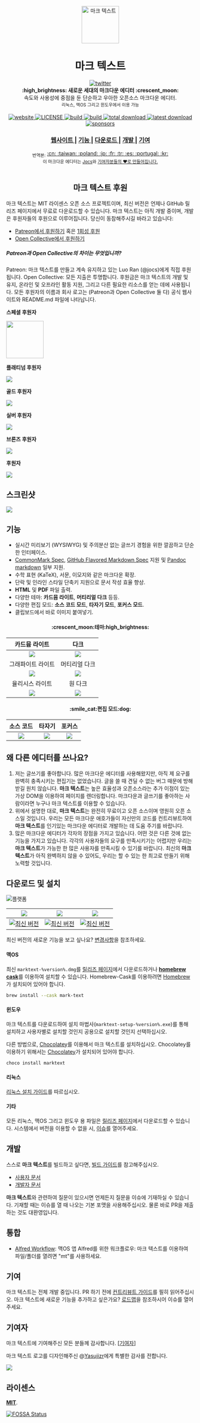 <p align="center"><img src="static/logo-small.png" alt="마크 텍스트" width="100" height="100"></p>

<h1 align="center">마크 텍스트</h1>

<div align="center">
  <a href="https://twitter.com/intent/tweet?via=marktextme&url=https://github.com/marktext/marktext/&text=What%20do%20you%20want%20to%20say%20to%20app?&hashtags=happyMarkText">
    <img src="https://img.shields.io/twitter/url/https/github.com/marktext/marktext.svg?style=for-the-badge" alt="twitter">
  </a>
</div>
<div align="center">
  <strong>:high_brightness: 새로운 세대의 마크다운 에디터 :crescent_moon:</strong><br>
  속도와 사용성에 중점을 둔 단순하고 우아한 오픈소스 마크다운 에디터.<br>
  <sub>리눅스, 맥OS 그리고 윈도우에서 이용 가능</sub>
</div>

<br>

<div align="center">
  <!-- Version -->
  <a href="https://marktext.github.io/website">
    <img src="https://badge.fury.io/gh/jocs%2Fmarktext.svg" alt="website">
  </a>
  <!-- License -->
  <a href="LICENSE">
    <img src="https://img.shields.io/github/license/marktext/marktext.svg" alt="LICENSE">
  </a>
  <!-- Build Status -->
  <a href="https://travis-ci.org/marktext/marktext/">
    <img src="https://travis-ci.org/marktext/marktext.svg?branch=master" alt="build">
  </a>
  <a href="https://ci.appveyor.com/project/marktext/marktext/branch/master">
    <img src="https://ci.appveyor.com/api/projects/status/l4gxgydj0i95hmxg/branch/master?svg=true" alt="build">
  </a>
  <!-- Downloads total -->
  <a href="https://github.com/marktext/marktext/releases">
    <img src="https://img.shields.io/github/downloads/marktext/marktext/total.svg" alt="total download">
  </a>
  <!-- Downloads latest release -->
  <a href="https://github.com/marktext/marktext/releases/latest">
    <img src="https://img.shields.io/github/downloads/marktext/marktext/v0.16.3/total.svg" alt="latest download">
  </a>
  <!-- sponsors -->
  <a href="https://opencollective.com/marktext">
    <img src="https://opencollective.com/marktext/tiers/silver-sponsors/badge.svg?label=SilverSponsors&color=brightgreen" alt="sponsors">
  </a>
</div>

<div align="center">
  <h3>
    <a href="https://marktext.app">
      웹사이트
    </a>
    <span> | </span>
    <a href="https://github.com/marktext/marktext#features">
      기능
    </a>
    <span> | </span>
    <a href="https://github.com/marktext/marktext#download-and-installation">
      다운로드
    </a>
    <span> | </span>
    <a href="https://github.com/marktext/marktext#development">
      개발
    </a>
    <span> | </span>
    <a href="https://github.com/marktext/marktext#contribution">
      기여
    </a>
  </h3>
</div>

<div align="center">
  <sub>번역본:</sub>
  <a href="docs/i18n/zh_cn.md#readme">
    <span>:cn:</span>
  </a>
  <a href="docs/i18n/zh_tw.md#readme">
    <span>:taiwan:</span>
  </a>
  <a href="docs/i18n/pl.md#readme">
    <span>:poland:</span>
  </a>
  <a href="docs/i18n/ja.md#readme">
    <span>:jp:</span>
  </a>
  <a href="docs/i18n/french.md#readme">
    <span>:fr:</span>
  </a>
  <a href="docs/i18n/tr.md#readme">
    <span>:tr:</span>
  </a>
  <a href="docs/i18n/spanish.md#readme">
    <span>:es:</span>
  </a>
  <a href="docs/i18n/pt.md#readme">
    <span>:portugal:</span>
  </a>
  <a href="docs/i18n/ko.md#readme">
    <span>:kr:</span>
  </a>
</div>

<div align="center">
  <sub>이 마크다운 에디터는
    <a href="https://github.com/Jocs">Jocs</a>와
    <a href="https://github.com/marktext/marktext/graphs/contributors">
      기여자분들의 ❤︎로 만들어집니다.
    </a>
  </sub>
</div>

<br />

<h2 align="center">마크 텍스트 후원</h2>

마크 텍스트는 MIT 라이센스 오픈 소스 프로젝트이며, 최신 버전은 언제나 GitHub 릴리즈 페이지에서 무료로 다운로드할 수 있습니다. 마크 텍스트는 아직 개발 중이며, 개발은 후원자들의 후원으로 이루어집니다. 당신이 동참해주시길 바라고 있습니다:

- [Patreon에서 후원하기](https://www.patreon.com/ranluo) 혹은 [1회성 후원](https://github.com/Jocs/sponsor.me)
- [Open Collective에서 후원하기](https://opencollective.com/marktext)

##### Patreon과 Open Collective의 차이는 무엇입니까?

Patreon: 마크 텍스트를 만들고 계속 유지하고 있는 Luo Ran (@jocs)에게 직접 후원됩니다.
Open Collective: 모든 지출은 투명합니다. 후원금은 마크 텍스트의 개발 및 유지, 온라인 및 오프라인 활동 지원, 그리고 다른 필요한 리소스를 얻는 데에 사용됩니다. 모든 후원자의 이름과 회사 로고는 (Patreon과 Open Collective 둘 다) 공식 웹사이트와 README.md 파일에 나타납니다.

**스페셜 후원자**

<a href="https://www.dogedoge.com/">
 <img src="https://www.dogedoge.com/assets/new_logo.min.png" width="100" height="100">
</a>

**플래티넘 후원자**

<a href="https://opencollective.com/marktext#platinum-sponsors">
 <img src="https://opencollective.com/marktext/tiers/platinum-sponsors.svg?avatarHeight=36&width=600">
</a>

**골드 후원자**

<a href="https://opencollective.com/marktext#platinum-sponsors">
  <img src="https://opencollective.com/marktext/tiers/gold-sponsors.svg?avatarHeight=36&width=600">
</a>

**실버 후원자**

<a href="https://opencollective.com/marktext#platinum-sponsors">
  <img src="https://opencollective.com/marktext/tiers/silver-sponsors.svg?avatarHeight=36&width=600">
</a>

**브론즈 후원자**

<a href="https://opencollective.com/marktext#platinum-sponsors">
  <img src="https://opencollective.com/marktext/tiers/bronze-sponsors.svg?avatarHeight=36&width=600">
</a>

**후원자**

<a href="https://opencollective.com/marktext#backers">
  <img src="https://opencollective.com/marktext/tiers/backer.svg?avatarHeight=36&width=600">
</a>

## 스크린샷

![](docs/marktext.png?raw=true)

## 기능

- 실시간 미리보기 (WYSIWYG) 및 주의분산 없는 글쓰기 경험을 위한 깔끔하고 단순한 인터페이스.
- [CommonMark Spec](https://spec.commonmark.org/0.29/), [GitHub Flavored Markdown Spec](https://github.github.com/gfm/) 지원 및 [Pandoc markdown](https://pandoc.org/MANUAL.html#pandocs-markdown) 일부 지원.
- 수학 표현 (KaTeX), 서문, 이모지와 같은 마크다운 확장.
- 단락 및 인라인 스타일 단축키 지원으로 문서 작성 효율 향상.
- **HTML** 및 **PDF** 파일 출력.
- 다양한 테마: **카드뮴 라이트**, **머티리얼 다크** 등등.
- 다양한 편집 모드: **소스 코드 모드**, **타자기 모드**, **포커스 모드**.
- 클립보드에서 바로 이미지 붙여넣기.

<h4 align="center">:crescent_moon:테마:high_brightness:</h4>

| 카드뮴 라이트                                      | 다크                                            |
|:-------------------------------------------------:|:-----------------------------------------------:|
| ![](docs/themeImages/cadmium-light.png?raw=true)  | ![](docs/themeImages/dark.png?raw=true)         |
| 그래파이트 라이트                                  | 머티리얼 다크                                    |
| ![](docs/themeImages/graphite-light.png?raw=true) | ![](docs/themeImages/materal-dark.png?raw=true) |
| 율리시스 라이트                                    | 원 다크                                          |
| ![](docs/themeImages/ulysses-light.png?raw=true)  | ![](docs/themeImages/one-dark.png?raw=true)     |

<h4 align="center">:smile_cat:편집 모드:dog:</h4>

| 소스 코드             | 타자기                   | 포커스               |
|:--------------------:|:------------------------:|:-------------------:|
| ![](docs/source.gif) | ![](docs/typewriter.gif) | ![](docs/focus.gif) |

## 왜 다른 에디터를 쓰나요?

1. 저는 글쓰기를 좋아합니다. 많은 마크다운 에디터를 사용해왔지만, 아직 제 요구를 완벽히 충족시키는 편집기는 없었습니다. 글을 쓸 때 견딜 수 없는 버그 때문에 방해 받길 원치 않습니다. **마크 텍스트**는 높은 효율성과 오픈소스라는 추가 이점이 있는 가상 DOM을 이용하여 페이지를 렌더링합니다. 마크다운과 글쓰기를 좋아하는 사람이라면 누구나 마크 텍스트를 이용할 수 있습니다.
2. 위에서 설명한 대로, **마크 텍스트**는 완전히 무료이고 오픈 소스이며 영원히 오픈 소스일 것입니다. 우리는 모든 마크다운 애호가들이 자신만의 코드를 컨트리뷰트하여 **마크 텍스트**를 인기있는 마크다운 에디터로 개발하는 데 도움 주기를 바랍니다.
3. 많은 마크다운 에디터가 각자의 장점을 가지고 있습니다. 어떤 것은 다른 것에 없는 기능을 가지고 있습니다. 각각의 사용자들의 요구를 만족시키기는 어렵지만 우리는 **마크 텍스트**가 가능한 한 많은 사용자를 만족시킬 수 있기를 바랍니다. 최신의 **마크 텍스트**가 아직 완벽하지 않을 수 있어도, 우리는 할 수 있는 한 최고로 만들기 위해 노력할 것입니다.
## 다운로드 및 설치

![플랫폼](https://img.shields.io/static/v1.svg?label=Platform&message=Linux-64%20|%20macOS-64%20|%20Win-32%20|%20Win-64&style=for-the-badge)

| ![](https://raw.githubusercontent.com/wiki/ryanoasis/nerd-fonts/screenshots/v1.0.x/mac-pass-sm.png)                                                                                                  | ![](https://raw.githubusercontent.com/wiki/ryanoasis/nerd-fonts/screenshots/v1.0.x/windows-pass-sm.png)                                                                                                          | ![](https://raw.githubusercontent.com/wiki/ryanoasis/nerd-fonts/screenshots/v1.0.x/linux-pass-sm.png)                                                                                                                        |
|:----------------------------------------------------------------------------------------------------------------------------------------------------------------------------------------------------:|:----------------------------------------------------------------------------------------------------------------------------------------------------------------------------------------------------------------:|:----------------------------------------------------------------------------------------------------------------------------------------------------------------------------------------------------------------------------:|
| [![최신 버전](https://img.shields.io/github/downloads/marktext/marktext/latest/marktext.dmg.svg)](https://github.com/marktext/marktext/releases/download/v0.16.3/marktext.dmg) | [![최신 버전](https://img.shields.io/github/downloads/marktext/marktext/latest/marktext-setup.exe.svg)](https://github.com/marktext/marktext/releases/download/v0.16.3/marktext-setup.exe) | [![최신 버전](https://img.shields.io/github/downloads/marktext/marktext/latest/marktext-x86_64.AppImage.svg)](https://github.com/marktext/marktext/releases/download/v0.16.3/marktext-x86_64.AppImage) |

최신 버전의 새로운 기능을 보고 싶나요? [변경사항](.github/CHANGELOG.md)을 참조하세요.

#### 맥OS

최신 `marktext-%version%.dmg`를 [릴리즈 페이지](https://github.com/marktext/marktext/releases/latest)에서 다운로드하거나 [**homebrew cask**](https://github.com/caskroom/homebrew-cask)를 이용하여 설치할 수 있습니다. Homebrew-Cask를 이용하려면 [Homebrew](https://brew.sh/)가 설치되어 있어야 합니다.

```bash
brew install --cask mark-text
```

#### 윈도우

마크 텍스트를 다운로드하여 설치 마법사(`marktext-setup-%version%.exe`)를 통해 설치하고 사용자별로 설치할 것인지 공용으로 설치할 것인지 선택하십시오.

다른 방법으로, [Chocolatey](https://chocolatey.org/)를 이용해서 마크 텍스트를 설치하십시오. Chocolatey를 이용하기 위해서는 [Chocolatey](https://chocolatey.org/install)가 설치되어 있어야 합니다.

```bash
choco install marktext
```

#### 리눅스

[리눅스 설치 가이드](docs/LINUX.md)를 따르십시오.

#### 기타

모든 리눅스, 맥OS 그리고 윈도우 용 파일은 [릴리즈 페이지](https://github.com/marktext/marktext/releases/latest)에서 다운로드할 수 있습니다. 시스템에서 버전을 이용할 수 없을 시, [이슈](https://github.com/marktext/marktext/issues)를 열어주세요.

## 개발

스스로 **마크 텍스트**를 빌드하고 싶다면, [빌드 가이드](docs/dev/BUILD.md)를 참고해주십시오.

- [사용자 문서](docs/README.md)
- [개발자 문서](docs/dev/README.md)

**마크 텍스트**와 관련하여 질문이 있으시면 언제든지 질문을 이슈에 기재하실 수 있습니다. 기재할 때는 이슈를 열 때 나오는 기본 포맷을 사용해주십시오. 물론 바로 PR을 제출하는 것도 대환영입니다.

## 통합

- [Alfred Workflow](http://www.packal.org/workflow/mark-text): 맥OS 앱 Alfred를 위한 워크플로우: 마크 텍스트를 이용하여 파일/폴더를 열려면 "mt"를 사용하세요.

## 기여

마크 텍스트는 전체 개발 중입니다. PR 하기 전에 [컨트리뷰트 가이드](CONTRIBUTING.md)를 필히 읽어주십시오.
마크 텍스트에 새로운 기능을 추가하고 싶은가요? [로드맵](https://github.com/marktext/marktext/projects)을 참조하시어 이슈를 열어주세요.

## 기여자

마크 텍스트에 기여해주신 모든 분들께 감사합니다. [[기여자](https://github.com/marktext/marktext/graphs/contributors)]

마크 텍스트 로고를 디자인해주신 @[Yasujizr](https://github.com/Yasujizr)에게 특별한 감사를 전합니다.

<a href="https://github.com/marktext/marktext/graphs/contributors"><img src="https://opencollective.com/marktext/contributors.svg?width=890" /></a>

## 라이센스

[**MIT**](LICENSE).

[![FOSSA Status](https://app.fossa.io/api/projects/git%2Bgithub.com%2Fmarktext%2Fmarktext.svg?type=large)](https://app.fossa.io/projects/git%2Bgithub.com%2Fmarktext%2Fmarktext?ref=badge_large)
